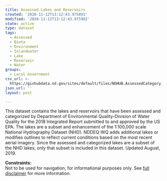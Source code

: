 ```yaml
---
title: Assessed Lakes and Reservoirs
created: '2020-11-12T13:12:43.975891'
modified: '2020-11-12T13:12:43.975902'
state: active
type: dataset
tags:
  - Assessed
  - Biota
  - Environment
  - Inlandwater
  - Lake
  - Reservoir
  - Water
groups:
  - Local Government
csv_url: >-
  https://gishubdata.nd.gov/sites/default/files/NDHUB.AssessedCategory_Lake_1.csv
json_url: ''
layout: post

---
```

<p>This dataset contains the lakes and reservoirs that have been assessed and categorized by Department of Environmental Quality-Division of Water Quality for the 2018 Integrated Report submitted to and approved by the US EPA. The lakes are a subset and enhancement of the 1:100,000 scale National Hydrography Dataset (NHD). NDDEQ-WQ adds additional lakes or modifies outlines to reflect current conditions based on the most recent aerial imagery. Since the assessed and categorized lakes are a subset of the NHD lakes, only that subset is included in this dataset. Updated August, 2019.</p>
<p><strong>Constraints:</strong><br />
Not to be used for navigation, for informational purposes only. See <a href="/north-dakota-disclaimer">full disclaimer</a> for more information.</p>

